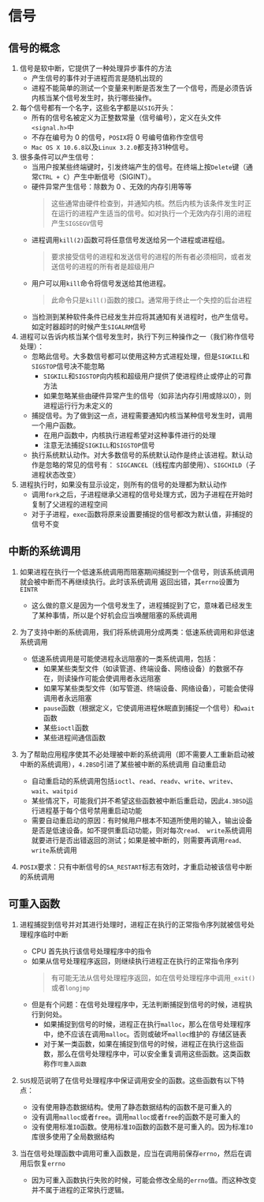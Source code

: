 # 信号

## 信号的概念

1. 信号是软中断，它提供了一种处理异步事件的方法
    - 产生信号的事件对于进程而言是随机出现的
    - 进程不能简单的测试一个变量来判断是否发生了一个信号，而是必须告诉内核当某个信号发生时，执行哪些操作。
2. 每个信号都有一个名字，这些名字都是以`SIG`开头：
    - 所有的信号名被定义为正整数常量（信号编号），定义在头文件`<signal.h>`中
    - 不存在编号为 0 的信号，`POSIX`将 0 号编号值称作空信号
    - `Mac OS X 10.6.8`以及`Linux 3.2.0`都支持31种信号。
3. 很多条件可以产生信号：
    - 当用户按某些终端键时，引发终端产生的信号。在终端上按`Delete`键（通常`CTRL + C`）产生中断信号（SIGINT）。
    - 硬件异常产生信号：除数为 0 、无效的内存引用等等
        > 这些通常由硬件检查到，并通知内核。然后内核为该条件发生时正在运行的进程产生适当的信号。如对执行一个无效内存引用的进程
        产生`SIGSEGV`信号
    - 进程调用`kill(2)`函数可将任意信号发送给另一个进程或进程组。
        > 要求接受信号的进程和发送信号的进程的所有者必须相同，或者发送信号的进程的所有者是超级用户
    - 用户可以用`kill`命令将信号发送给其他进程。
        > 此命令只是`kill()`函数的接口。通常用于终止一个失控的后台进程
    - 当检测到某种软件条件已经发生并应将其通知有关进程时，也产生信号。如定时器超时的时候产生`SIGALRM`信号
4. 进程可以告诉内核当某个信号发生时，执行下列三种操作之一（我们称作信号处理）：
    - 忽略此信号。大多数信号都可以使用这种方式进程处理，但是`SIGKILL`和`SIGSTOP`信号决不能忽略
        - `SIGKILL`和`SIGSTOP`向内核和超级用户提供了使进程终止或停止的可靠方法
        - 如果忽略某些由硬件异常产生的信号（如非法内存引用或除以0），则进程运行行为未定义的
    - 捕捉信号。为了做到这一点，进程需要通知内核当某种信号发生时，调用一个用户函数。
        - 在用户函数中，内核执行进程希望对这种事件进行的处理
        - 注意无法捕捉`SIGKILL`和`SIGSTOP`信号
    - 执行系统默认动作。对大多数信号的系统默认动作是终止该进程。默认动作是忽略的常见的信号有：
    `SIGCANCEL`（线程库内部使用）、`SIGCHILD`（子进程状态改变）
5. 进程执行时，如果没有显示设定，则所有的信号的处理都为默认动作
    - 调用`fork`之后，子进程继承父进程的信号处理方式，因为子进程在开始时复制了父进程的进程空间
    - 对于子进程，`exec`函数将原来设置要捕捉的信号都改为默认值，非捕捉的信号不变

## 中断的系统调用
    
1. 如果进程在执行一个低速系统调用而阻塞期间捕捉到一个信号，则该系统调用就会被中断而不再继续执行。此时该系统调用
返回出错，其`errno`设置为`EINTR`
    - 这么做的意义是因为一个信号发生了，进程捕捉到了它，意味着已经发生了某种事情，所以是个好机会应当唤醒阻塞的系统调用

2. 为了支持中断的系统调用，我们将系统调用分成两类：低速系统调用和非低速系统调用
    - 低速系统调用是可能使进程永远阻塞的一类系统调用，包括：
        - 如果某些类型文件（如读管道、终端设备、网络设备）的数据不存在，则读操作可能会使调用者永远阻塞
        - 如果写某些类型文件（如写管道、终端设备、网络设备），可能会使得调用者永远阻塞
        - `pause`函数（根据定义，它使调用进程休眠直到捕捉一个信号）和`wait`函数
        - 某些`ioctl`函数
        - 某些进程间通信函数
3. 为了帮助应用程序使其不必处理被中断的系统调用（即不需要人工重新启动被中断的系统调用），`4.2BSD`引进了某些被中断的系统调用
自动重启动
    - 自动重启动的系统调用包括`ioctl`、`read`、`readv`、`write`、`writev`、`wait`、`waitpid`
    - 某些情况下，可能我们并不希望这些函数被中断后重启动，因此`4.3BSD`运行进程基于每个信号禁用重启动功能
    - 需要自动重启动的原因：有时候用户根本不知道所使用的输入，输出设备是否是低速设备。如不提供重启动功能，则对每次`read、
    write`系统调用就要进行是否出错返回的测试；如果是被中断的，则需要再调用`read、write`系统调用
4. `POSIX`要求：只有中断信号的`SA_RESTART`标志有效时，才重启动被该信号中断的系统调用


## 可重入函数

1. 进程捕捉到信号并对其进行处理时，进程正在执行的正常指令序列就被信号处理程序临时中断
    - CPU 首先执行该信号处理程序中的指令
    - 如果从信号处理程序返回，则继续执行进程正在执行的正常指令序列
        > 有可能无法从信号处理程序返回，如在信号处理程序中调用`_exit()`或者`longjmp`
    - 但是有个问题：在信号处理程序中，无法判断捕捉到信号的时候，进程执行到何处。
        - 如果捕捉到信号的时候，进程正在执行`malloc`，那么在信号处理程序中，绝不应该在调用`malloc`。否则或破坏`malloc`维护的
        存储区链表
        - 对于某一类函数，如果在捕捉到信号的时候，进程正在执行这些函数，那么在信号处理程序中，可以安全重复调用这些函数。这类函数
        称作`可重入函数`

2. `SUS`规范说明了在信号处理程序中保证调用安全的函数。这些函数有以下特点：
    - 没有使用静态数据结构。使用了静态数据结构的函数不是可重入的
    - 没有调用`malloc`或者`free`。调用`malloc`或者`free`的函数不是可重入的
    - 没有使用标准`IO`函数。使用标准`IO`函数的函数不是可重入的。因为标准`IO`库很多使用了全局数据结构

3. 当在信号处理函数中调用可重入函数是，应当在调用前保存`errno`，然后在调用后恢复`errno`
    - 因为可重入函数执行失败的时候，可能会修改全局的`errno`值。而这种改变并不属于进程的正常执行逻辑。

